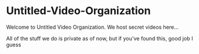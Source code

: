 # Untitled-Video-Organization

Welcome to Untitled Video Organization. We host secret videos here...

All of the stuff we do is private as of now, but if you've found this, good job I guess
